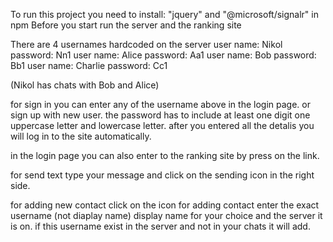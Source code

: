 To run this project you need to install: "jquery" and "@microsoft/signalr" in npm
Before you start run the server and the ranking site 

There are 4 usernames hardcoded on the server
user name: Nikol    password: Nn1
user name: Alice    password: Aa1
user name: Bob      password: Bb1
user name: Charlie  password: Cc1

(Nikol has chats with Bob and Alice)
  
for sign in you can enter any of the username above in the login page.
or sign up with new user.
the password has to include at least one digit one uppercase letter and lowercase letter. 
after you entered all the detalis you will log in to the site automatically.

in the login page you can also enter to the ranking site by press on the link.

for send text type your message and click on the sending icon in the right side.

for adding new contact click on the icon for adding contact enter the exact username (not diaplay name)
display name for your choice and the server it is on.
if this username exist in the server and not in your chats it will add.
 
